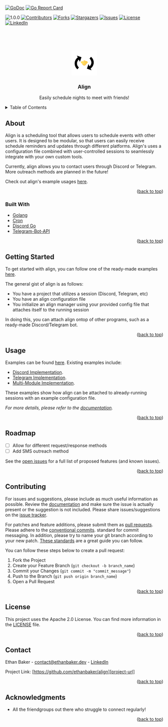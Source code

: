 <!--
  Created by: Ethan Baker (contact@ethanbaker.dev)
  
  Adapted from:
    https://github.com/othneildrew/Best-README-Template/

Here are different preset "variables" that you can search and replace in this template.
`project_description`
`documentation_link`
-->

<div id="top"></div>


<!-- PROJECT SHIELDS/BUTTONS -->
[![GoDoc](https://godoc.org/github.com/ethanbaker/align?status.svg)](https://godoc.org/github.com/ethanbaker/align)
[![Go Report Card](https://goreportcard.com/badge/github.com/ethanbaker/align)](https://goreportcard.com/report/github.com/ethanbaker/align)

<!--NEED GITHUB WORKFLOW [![Go Coverage](https://github.com/ethanbaker/align/wiki/coverage.svg)](https://raw.githack.com/wiki/ethanbaker/align/coverage.html)-->
![1.0.0](https://img.shields.io/badge/status-1.0.0-red)
[![Contributors][contributors-shield]][contributors-url]
[![Forks][forks-shield]][forks-url]
[![Stargazers][stars-shield]][stars-url]
[![Issues][issues-shield]][issues-url]
[![License][license-shield]][license-url]
[![LinkedIn][linkedin-shield]][linkedin-url]

<!-- PROJECT LOGO -->
<br><br><br>
<div align="center">
  <a href="https://github.com/ethanbaker/align">
    <img src="./docs/logo.png" alt="Logo" width="80" height="80">
  </a>

  <h3 align="center">Align</h3>

  <p align="center">
    Easily schedule nights to meet with friends!
  </p>
</div>


<!-- TABLE OF CONTENTS -->
<details>
  <summary>Table of Contents</summary>
  <ol>
    <li>
      <a href="#about-the-project">About</a>
      <ul>
        <li><a href="#built-with">Built With</a></li>
      </ul>
    </li>
    <li><a href="#getting-started">Getting Started</a></li>
    <li><a href="#usage">Usage</a></li>
    <li><a href="#roadmap">Roadmap</a></li>
    <li><a href="#contributing">Contributing</a></li>
    <li><a href="#license">License</a></li>
    <li><a href="#contact">Contact</a></li>
    <li><a href="#acknowledgments">Acknowledgments</a></li>
  </ol>
</details>


<!-- ABOUT -->
## About

Align is a scheduling tool that allows users to schedule events with other users. It is
designed to be modular, so that users can easily receive schedule reminders and updates
through different platforms. Align's uses a configuration file combined with 
user-controlled sessions to seamlessly integrate with your own custom tools.

Currently, align allows you to contact users through Discord or Telegram. More outreach
methods are planned in the future!

Check out align's example usages [here](https://github.com/ethanbaker/align/tree/main/examples).

<p align="right">(<a href="#top">back to top</a>)</p>


### Built With

* [Golang](https://go.dev)
* [Cron](https://en.wikipedia.org/wiki/Cron)
* [Discord Go](https://github.com/bwmarrin/discordgo)
* [Telegram-Bot-API](https://github.com/go-telegram-bot-api/telegram-bot-api)

<p align="right">(<a href="#top">back to top</a>)</p>


<!-- GETTING STARTED -->
## Getting Started

To get started with align, you can follow one of the ready-made examples [here](https://github.com/ethanbaker/align/tree/main/examples).

The general gist of align is as follows:
* You have a project that utilizes a session (Discord, Telegram, etc)
* You have an align configuration file
* You initialize an align manager using your provided config file that attaches itself to the running session

In doing this, you can attach align ontop of other programs, such as a ready-made Discord/Telegram bot.

<p align="right">(<a href="#top">back to top</a>)</p>


<!-- USAGE EXAMPLES -->
## Usage

Examples can be found [here](https://github.com/ethanbaker/align/tree/main/examples).
Existing examples include:
* [Discord Implementation](https://github.com/ethanbaker/align/tree/main/examples/discord). 
* [Telegram Implementation](https://github.com/ethanbaker/align/tree/main/examples/telegram).
* [Multi-Module Implementation](https://github.com/ethanbaker/align/tree/main/examples/all).

These examples show how align can be attached to already-running sessions with an example
configuration file.

_For more details, please refer to the [documentation][documentation-url]._

<p align="right">(<a href="#top">back to top</a>)</p>


<!-- ROADMAP -->
## Roadmap

- [ ] Allow for different request/response methods
- [ ] Add SMS outreach method

See the [open issues][issues-url] for a full list of proposed features (and known issues).

<p align="right">(<a href="#top">back to top</a>)</p>


<!-- CONTRIBUTING -->
## Contributing

For issues and suggestions, please include as much useful information as possible.
Review the [documentation][documentation-url] and make sure the issue is actually
present or the suggestion is not included. Please share issues/suggestions on the
[issue tracker][issues-url].

For patches and feature additions, please submit them as [pull requests][pulls-url]. 
Please adhere to the [conventional commits][conventional-commits-url]. standard for
commit messaging. In addition, please try to name your git branch according to your
new patch. [These standards][conventional-branches-url] are a great guide you can follow.

You can follow these steps below to create a pull request:

1. Fork the Project
2. Create your Feature Branch (`git checkout -b branch_name`)
3. Commit your Changes (`git commit -m "commit_message"`)
4. Push to the Branch (`git push origin branch_name`)
5. Open a Pull Request

<p align="right">(<a href="#top">back to top</a>)</p>


<!-- LICENSE -->
## License

This project uses the Apache 2.0 License. You can find more information in the [LICENSE][license-url] file.

<p align="right">(<a href="#top">back to top</a>)</p>


<!-- CONTACT -->
## Contact

Ethan Baker - contact@ethanbaker.dev - [LinkedIn][linkedin-url]

Project Link: [https://github.com/ethanbaker/align][project-url]

<p align="right">(<a href="#top">back to top</a>)</p>


<!-- ACKNOWLEDGMENTS -->
## Acknowledgments

* All the friendgroups out there who struggle to connect regularly!

<p align="right">(<a href="#top">back to top</a>)</p>


<!-- MARKDOWN LINKS & IMAGES -->
<!-- https://www.markdownguide.org/basic-syntax/#reference-style-links -->
[contributors-shield]: https://img.shields.io/github/contributors/ethanbaker/align.svg
[forks-shield]: https://img.shields.io/github/forks/ethanbaker/align.svg
[stars-shield]: https://img.shields.io/github/stars/ethanbaker/align.svg
[issues-shield]: https://img.shields.io/github/issues/ethanbaker/align.svg
[license-shield]: https://img.shields.io/github/license/ethanbaker/align.svg
[linkedin-shield]: https://img.shields.io/badge/-LinkedIn-black.svg?logo=linkedin&colorB=555

[contributors-url]: <https://github.com/ethanbaker/align/graphs/contributors>
[forks-url]: <https://github.com/ethanbaker/align/network/members>
[stars-url]: <https://github.com/ethanbaker/align/stargazers>
[issues-url]: <https://github.com/ethanbaker/align/issues>
[pulls-url]: <https://github.com/ethanbaker/align/pulls>
[license-url]: <https://github.com/ethanbaker/align/blob/master/LICENSE>
[linkedin-url]: <https://linkedin.com/in/ethandbaker>
[project-url]: <https://github.com/ethanbaker/align>

[product-screenshot]: path_to_demo
[documentation-url]: <documentation_link>

[conventional-commits-url]: <https://www.conventionalcommits.org/en/v1.0.0/#summary>
[conventional-branches-url]: <https://docs.microsoft.com/en-us/azure/devops/repos/git/git-branching-guidance?view=azure-devops>